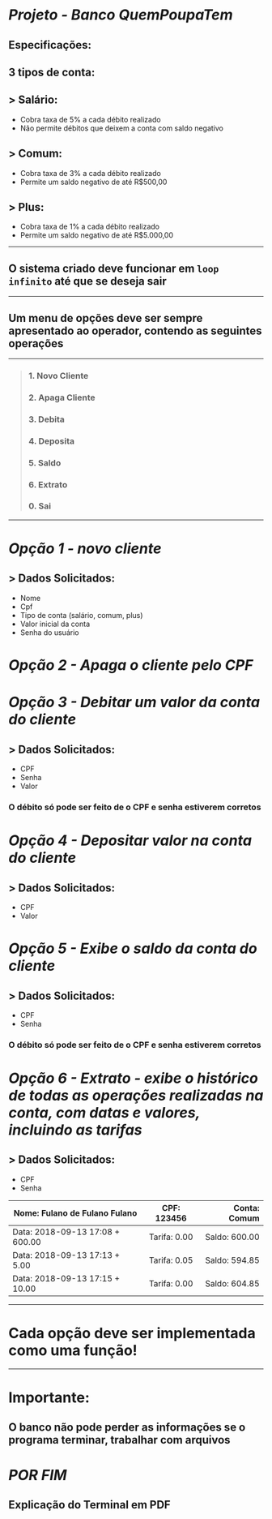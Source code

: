 # ***Projeto - Banco QuemPoupaTem***

## **Especificações:**
## 3 tipos de conta:
 ## > Salário:
   * Cobra taxa de 5% a cada débito realizado
   * Não permite débitos que deixem a conta com saldo negativo
 
 ## > Comum:
   * Cobra taxa de 3% a cada débito realizado
   * Permite um saldo negativo de até R$500,00

 ## > Plus:
   * Cobra taxa de 1% a cada débito realizado
   * Permite um saldo negativo de até R$5.000,00

---

## O sistema criado deve funcionar em `loop infinito` até que se deseja sair

---

## Um menu de opções deve ser sempre apresentado ao operador, contendo as seguintes operações

---

>### 1. Novo Cliente
>### 2. Apaga Cliente
>### 3. Debita
>### 4. Deposita
>### 5. Saldo
>### 6. Extrato
>### 0. Sai

---

# ***Opção 1 - novo cliente***
## > Dados Solicitados:
  * Nome
  * Cpf
  * Tipo de conta (salário, comum, plus)
  * Valor inicial da conta
  * Senha do usuário

# ***Opção 2 - Apaga o cliente pelo CPF***

# ***Opção 3 - Debitar um valor da conta do cliente***
## > Dados Solicitados:
  * CPF
  * Senha
  * Valor
### __O débito só pode ser feito de o CPF e senha estiverem corretos__

# ***Opção 4 - Depositar valor na conta do cliente***
## > Dados Solicitados:
  * CPF
  * Valor

# ***Opção 5 - Exibe o saldo da conta do cliente***
## > Dados Solicitados:
  * CPF
  * Senha
### __O débito só pode ser feito de o CPF e senha estiverem corretos__

# ***Opção 6 - Extrato - exibe o histórico de __todas__ as operações realizadas na conta, com datas e valores, incluindo as tarifas***
## > Dados Solicitados:
  * CPF
  * Senha

| Nome: Fulano de Fulano Fulano       | CPF: 123456   | Conta: Comum     |
| ----------------------------------- |:-------------:| ----------------:|
| Data: 2018-09-13  17:08  +  600.00  | Tarifa: 0.00  |  Saldo:  600.00  |
| Data: 2018-09-13  17:13  +    5.00  | Tarifa: 0.05  |  Saldo:  594.85  |
| Data: 2018-09-13  17:15  +   10.00  | Tarifa: 0.00  |  Saldo:  604.85  |

---

# **Cada opção deve ser implementada como uma __função__!**

---

# Importante:
## O banco __não__ pode perder as informações se o programa terminar, trabalhar com arquivos

# ***POR FIM***
## Explicação do Terminal em PDF